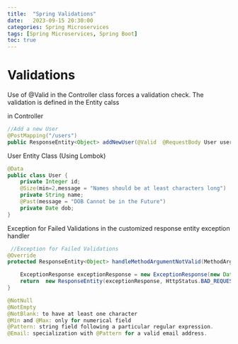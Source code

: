 ```yaml
---
title:  "Spring Validations"
date:   2023-09-15 20:30:00
categories: Spring Microservices
tags: [Spring Microservices, Spring Boot]
toc: true
---
```


# Validations

Use of @Valid in the Controller class forces a validation check. The validation is defined in the Entity calss

in Controller
```java
//Add a new User
@PostMapping("/users")
public ResponseEntity<Object> addNewUser(@Valid  @RequestBody User user){
```

User Entity Class (Using Lombok)
```java
@Data
public class User {
	private Integer id;
	@Size(min=2,message = "Names should be at least characters long")
	private String name;
	@Past(message = "DOB Cannot be in the Future")
	private Date dob;
}
```

Exception for Failed Validations in the customized response entity exception handler
```java
 //Exception for Failed Validations
@Override
protected ResponseEntity<Object> handleMethodArgumentNotValid(MethodArgumentNotValidException ex, HttpHeaders headers, HttpStatus status, WebRequest request){

    ExceptionResponse exceptionResponse = new ExceptionResponse(new Date(), "Validation Failed", ex.getBindingResult().toString());
    return  new ResponseEntity(exceptionResponse, HttpStatus.BAD_REQUEST);
}
```

```java
@NotNull
@NotEmpty
@NotBlank: to have at least one character
@Min and @Max: only for numerical field
@Pattern: string field following a particular regular expression.
@Email: specialization with @Pattern for a valid email address.
```
